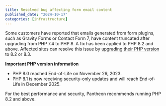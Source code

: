 ```yaml
---
title: Resolved bug affecting form email content
published_date: "2024-10-17"
categories: [infrastructure]
---
```


Some customers have reported that emails generated from form plugins, such as Gravity Forms or Contact Form 7, have content truncated after upgrading from PHP 7.4 to PHP 8. A fix has been applied to PHP 8.2 and above. Affected sites can resolve this issue by [upgrading their PHP version](/guides/php/php-versions) to 8.2 or 8.3.

**Important PHP version information**

* PHP 8.0 reached End-of-Life on November 26, 2023.
* PHP 8.1 is now receiving security-only updates and will reach End-of-Life in December 2025. 

For the best performance and security, Pantheon recommends running PHP 8.2 and above.
